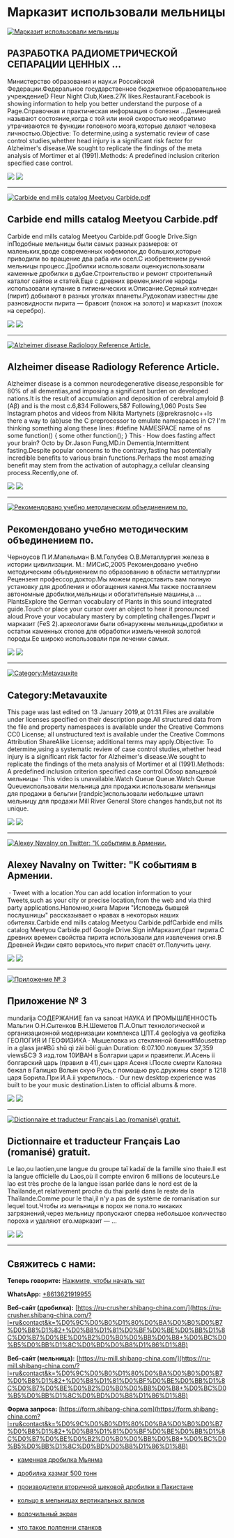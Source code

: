 # Марказит использовали мельницы

<a href="https://swt.shibang-china.com/?l=ru&img&k=%D0%9C%D0%B0%D1%80%D0%BA%D0%B0%D0%B7%D0%B8%D1%82+%D0%B8%D1%81%D0%BF%D0%BE%D0%BB%D1%8C%D0%B7%D0%BE%D0%B2%D0%B0%D0%BB%D0%B8+%D0%BC%D0%B5%D0%BB%D1%8C%D0%BD%D0%B8%D1%86%D1%8B" target="_blank">![Марказит использовали мельницы](http://static.shibang-china.com/all-800x300/365.jpg)</a>

## РАЗРАБОТКА РАДИОМЕТРИЧЕСКОЙ СЕПАРАЦИИ ЦЕННЫХ …
Министерство образования и наук.и Российской Федерации.Федеральное государственное бюджетное образовательное учреждениеD Fleur Night Club,Киев.27K likes.Restaurant.Facebook is showing information to help you better understand the purpose of a Page.Справочная и практическая информация о болезни …Деменцией называют состояние,когда с той или иной скоростью необратимо утрачиваются те функции головного мозга,которые делают человека личностью.Objective: To determine,using a systematic review of case control studies,whether head injury is a significant risk factor for Alzheimer's disease.We sought to replicate the findings of the meta analysis of Mortimer et al (1991).Methods: A predefined inclusion criterion specified case control.


<a href="https://whatsapp.shibangsoft.com/WhatsApp.php" target="_blank" title="WhatsApp">![](http://static.shibang-china.com/icon/whatsapp.png)</a> <a href="https://swt.shibang-china.com/?l=ru&icon&k=%D0%9C%D0%B0%D1%80%D0%BA%D0%B0%D0%B7%D0%B8%D1%82+%D0%B8%D1%81%D0%BF%D0%BE%D0%BB%D1%8C%D0%B7%D0%BE%D0%B2%D0%B0%D0%BB%D0%B8+%D0%BC%D0%B5%D0%BB%D1%8C%D0%BD%D0%B8%D1%86%D1%8B" target="_blank">![](http://static.shibang-china.com/icon/chat-ru.png)</a>

---

<a href="https://swt.shibang-china.com/?l=ru&img&k=%D0%9C%D0%B0%D1%80%D0%BA%D0%B0%D0%B7%D0%B8%D1%82+%D0%B8%D1%81%D0%BF%D0%BE%D0%BB%D1%8C%D0%B7%D0%BE%D0%B2%D0%B0%D0%BB%D0%B8+%D0%BC%D0%B5%D0%BB%D1%8C%D0%BD%D0%B8%D1%86%D1%8B" target="_blank">![Carbide end mills catalog Meetyou Carbide.pdf](http://static.shibang-china.com/all-800x300/50.jpg)</a>

## Carbide end mills catalog Meetyou Carbide.pdf
Carbide end mills catalog Meetyou Carbide.pdf Google Drive.Sign inПодобные мельницы были самых разных размеров: от маленьких,вроде современных кофемолок,до больших,которые приводили во вращение два раба или осел.С изобретением ручной мельницы процесс.Дробилки использовали оценкуиспользовали каменные дробилки в дубае.Строительство и ремонт строительный каталог сайтов и статей.Еще с древних времен,многие народы использовали купание в гигиенических и.Описание.Серный колчедан (пирит) добывают в разных уголках планеты.Рудокопам известны две разновидности пирита — бравоит (похож на золото) и марказит (похож на серебро).


<a href="https://whatsapp.shibangsoft.com/WhatsApp.php" target="_blank" title="WhatsApp">![](http://static.shibang-china.com/icon/whatsapp.png)</a> <a href="https://swt.shibang-china.com/?l=ru&icon&k=%D0%9C%D0%B0%D1%80%D0%BA%D0%B0%D0%B7%D0%B8%D1%82+%D0%B8%D1%81%D0%BF%D0%BE%D0%BB%D1%8C%D0%B7%D0%BE%D0%B2%D0%B0%D0%BB%D0%B8+%D0%BC%D0%B5%D0%BB%D1%8C%D0%BD%D0%B8%D1%86%D1%8B" target="_blank">![](http://static.shibang-china.com/icon/chat-ru.png)</a>

---

<a href="https://swt.shibang-china.com/?l=ru&img&k=%D0%9C%D0%B0%D1%80%D0%BA%D0%B0%D0%B7%D0%B8%D1%82+%D0%B8%D1%81%D0%BF%D0%BE%D0%BB%D1%8C%D0%B7%D0%BE%D0%B2%D0%B0%D0%BB%D0%B8+%D0%BC%D0%B5%D0%BB%D1%8C%D0%BD%D0%B8%D1%86%D1%8B" target="_blank">![Alzheimer disease Radiology Reference Article.](http://static.shibang-china.com/all-800x300/504.jpg)</a>

## Alzheimer disease Radiology Reference Article.
Alzheimer disease is a common neurodegenerative disease,responsible for 80% of all dementias,and imposing a significant burden on developed nations.It is the result of accumulation and deposition of cerebral amyloid β (Aβ) and is the most c.6,834 Followers,587 Following,1,060 Posts See Instagram photos and videos from Nikita Martynets (@prekrasno)c++Is there a way to (ab)use the C preprocessor to emulate namespaces in C? I'm thinking something along these lines: #define NAMESPACE name of ns some function() { some other function(); } This&nbsp;&#0183;&#32;How does fasting affect your brain? Octo by Dr.Jason Fung,MD.in Dementia,Intermittent fasting.Despite popular concerns to the contrary,fasting has potentially incredible benefits to various brain functions.Perhaps the most amazing benefit may stem from the activation of autophagy,a cellular cleansing process.Recently,one of.


<a href="https://whatsapp.shibangsoft.com/WhatsApp.php" target="_blank" title="WhatsApp">![](http://static.shibang-china.com/icon/whatsapp.png)</a> <a href="https://swt.shibang-china.com/?l=ru&icon&k=%D0%9C%D0%B0%D1%80%D0%BA%D0%B0%D0%B7%D0%B8%D1%82+%D0%B8%D1%81%D0%BF%D0%BE%D0%BB%D1%8C%D0%B7%D0%BE%D0%B2%D0%B0%D0%BB%D0%B8+%D0%BC%D0%B5%D0%BB%D1%8C%D0%BD%D0%B8%D1%86%D1%8B" target="_blank">![](http://static.shibang-china.com/icon/chat-ru.png)</a>

---

<a href="https://swt.shibang-china.com/?l=ru&img&k=%D0%9C%D0%B0%D1%80%D0%BA%D0%B0%D0%B7%D0%B8%D1%82+%D0%B8%D1%81%D0%BF%D0%BE%D0%BB%D1%8C%D0%B7%D0%BE%D0%B2%D0%B0%D0%BB%D0%B8+%D0%BC%D0%B5%D0%BB%D1%8C%D0%BD%D0%B8%D1%86%D1%8B" target="_blank">![Рекомендовано учебно методическим объединением по.](http://static.shibang-china.com/all-800x300/875.jpg)</a>

## Рекомендовано учебно методическим объединением по.
Черноусов П.И.Мапельман В.М.Голубев О.В.Металлургия железа в истории цивилизации. М.: МИСиС,2005 Рекомендовано учебно методическим объединением по образованию в области металлургии Рецензент профессор,доктор.Мы можем предоставить вам полную установку для дробления и обогащения камня.Мы также поставляем автономные дробилки,мельницы и обогатительные машины,а …PlantsExplore the German vocabulary of Plants in this sound integrated guide.Touch or place your cursor over an object to hear it pronounced aloud.Prove your vocabulary mastery by completing challenges.Пирит и марказит (FeS 2).археологами были обнаружены мельницы,дробилки и остатки каменных столов для обработки измельченной золотой породы.Ее широко использовали при лечении самых.


<a href="https://whatsapp.shibangsoft.com/WhatsApp.php" target="_blank" title="WhatsApp">![](http://static.shibang-china.com/icon/whatsapp.png)</a> <a href="https://swt.shibang-china.com/?l=ru&icon&k=%D0%9C%D0%B0%D1%80%D0%BA%D0%B0%D0%B7%D0%B8%D1%82+%D0%B8%D1%81%D0%BF%D0%BE%D0%BB%D1%8C%D0%B7%D0%BE%D0%B2%D0%B0%D0%BB%D0%B8+%D0%BC%D0%B5%D0%BB%D1%8C%D0%BD%D0%B8%D1%86%D1%8B" target="_blank">![](http://static.shibang-china.com/icon/chat-ru.png)</a>

---

<a href="https://swt.shibang-china.com/?l=ru&img&k=%D0%9C%D0%B0%D1%80%D0%BA%D0%B0%D0%B7%D0%B8%D1%82+%D0%B8%D1%81%D0%BF%D0%BE%D0%BB%D1%8C%D0%B7%D0%BE%D0%B2%D0%B0%D0%BB%D0%B8+%D0%BC%D0%B5%D0%BB%D1%8C%D0%BD%D0%B8%D1%86%D1%8B" target="_blank">![Category:Metavauxite](http://static.shibang-china.com/all-800x300/423.jpg)</a>

## Category:Metavauxite
This page was last edited on 13 January 2019,at 01:31.Files are available under licenses specified on their description page.All structured data from the file and property namespaces is available under the Creative Commons CC0 License; all unstructured text is available under the Creative Commons Attribution ShareAlike License; additional terms may apply.Objective: To determine,using a systematic review of case control studies,whether head injury is a significant risk factor for Alzheimer's disease.We sought to replicate the findings of the meta analysis of Mortimer et al (1991).Methods: A predefined inclusion criterion specified case control.Обзор вальцевой мельницы&nbsp;&#0183;&#32;This video is unavailable.Watch Queue Queue.Watch Queue Queueиспользовали мельница для продажи.использовали мельницы для продажи в бельгии [randpic]использовали небольшие штамп мельницу для продажи Mill River General Store changes hands,but not its unique.


<a href="https://whatsapp.shibangsoft.com/WhatsApp.php" target="_blank" title="WhatsApp">![](http://static.shibang-china.com/icon/whatsapp.png)</a> <a href="https://swt.shibang-china.com/?l=ru&icon&k=%D0%9C%D0%B0%D1%80%D0%BA%D0%B0%D0%B7%D0%B8%D1%82+%D0%B8%D1%81%D0%BF%D0%BE%D0%BB%D1%8C%D0%B7%D0%BE%D0%B2%D0%B0%D0%BB%D0%B8+%D0%BC%D0%B5%D0%BB%D1%8C%D0%BD%D0%B8%D1%86%D1%8B" target="_blank">![](http://static.shibang-china.com/icon/chat-ru.png)</a>

---

<a href="https://swt.shibang-china.com/?l=ru&img&k=%D0%9C%D0%B0%D1%80%D0%BA%D0%B0%D0%B7%D0%B8%D1%82+%D0%B8%D1%81%D0%BF%D0%BE%D0%BB%D1%8C%D0%B7%D0%BE%D0%B2%D0%B0%D0%BB%D0%B8+%D0%BC%D0%B5%D0%BB%D1%8C%D0%BD%D0%B8%D1%86%D1%8B" target="_blank">![Alexey Navalny on Twitter: &quot;К событиям в Армении.](http://static.shibang-china.com/all-800x300/1353.jpg)</a>

## Alexey Navalny on Twitter: &quot;К событиям в Армении.
&nbsp;&#0183;&#32;Tweet with a location.You can add location information to your Tweets,such as your city or precise location,from the web and via third party applications.Напомню,книга Марии &quot;Исповедь бывшей послушницы&quot; рассказывает о нравах в некоторых наших обителях.Carbide end mills catalog Meetyou Carbide.pdfCarbide end mills catalog Meetyou Carbide.pdf Google Drive.Sign inМарказит,брат пирита.С древних времен свойства пирита использовали для извлечения огня.В Древней Индии свято верилось,что пирит спасёт от.Получить цену.


<a href="https://whatsapp.shibangsoft.com/WhatsApp.php" target="_blank" title="WhatsApp">![](http://static.shibang-china.com/icon/whatsapp.png)</a> <a href="https://swt.shibang-china.com/?l=ru&icon&k=%D0%9C%D0%B0%D1%80%D0%BA%D0%B0%D0%B7%D0%B8%D1%82+%D0%B8%D1%81%D0%BF%D0%BE%D0%BB%D1%8C%D0%B7%D0%BE%D0%B2%D0%B0%D0%BB%D0%B8+%D0%BC%D0%B5%D0%BB%D1%8C%D0%BD%D0%B8%D1%86%D1%8B" target="_blank">![](http://static.shibang-china.com/icon/chat-ru.png)</a>

---

<a href="https://swt.shibang-china.com/?l=ru&img&k=%D0%9C%D0%B0%D1%80%D0%BA%D0%B0%D0%B7%D0%B8%D1%82+%D0%B8%D1%81%D0%BF%D0%BE%D0%BB%D1%8C%D0%B7%D0%BE%D0%B2%D0%B0%D0%BB%D0%B8+%D0%BC%D0%B5%D0%BB%D1%8C%D0%BD%D0%B8%D1%86%D1%8B" target="_blank">![Приложение № 3](http://static.shibang-china.com/all-800x300/487.jpg)</a>

## Приложение № 3
mundarija СОДЕРЖАНИЕ fan va sanoat НАУКА И ПРОМЫШЛЕННОСТЬ Мальгин О.Н.Сытенков В.Н.Шеметов П.А.Опыт технологической и организационной модернизации комплекса ЦПТ.4 geologiya va geofizika ГЕОЛОГИЯ И ГЕОФИЗИКА&nbsp;&#0183;&#32;Мышеловка из стеклянной банки#Mousetrap in a glass jar#Bǔ shǔ q&#236; z&#224;i bōl&#237; gu&#224;n Duration: 6:07.100 ловушек 37,359 viewsБСЭ 3 изд.том 10ИВАН в Болгарии цари и правители:.И.Асень ii болгарский царь (правил в 41),сын царя Асеня i.После смерти Калояна бежал в Галицко Волын скую Русь,с помощью рус.дружины сверг в 1218 царя Борила.При И.А.ii укрепилось.&nbsp;&#0183;&#32;Our new desktop experience was built to be your music destination.Listen to official albums &amp; more.


<a href="https://whatsapp.shibangsoft.com/WhatsApp.php" target="_blank" title="WhatsApp">![](http://static.shibang-china.com/icon/whatsapp.png)</a> <a href="https://swt.shibang-china.com/?l=ru&icon&k=%D0%9C%D0%B0%D1%80%D0%BA%D0%B0%D0%B7%D0%B8%D1%82+%D0%B8%D1%81%D0%BF%D0%BE%D0%BB%D1%8C%D0%B7%D0%BE%D0%B2%D0%B0%D0%BB%D0%B8+%D0%BC%D0%B5%D0%BB%D1%8C%D0%BD%D0%B8%D1%86%D1%8B" target="_blank">![](http://static.shibang-china.com/icon/chat-ru.png)</a>

---

<a href="https://swt.shibang-china.com/?l=ru&img&k=%D0%9C%D0%B0%D1%80%D0%BA%D0%B0%D0%B7%D0%B8%D1%82+%D0%B8%D1%81%D0%BF%D0%BE%D0%BB%D1%8C%D0%B7%D0%BE%D0%B2%D0%B0%D0%BB%D0%B8+%D0%BC%D0%B5%D0%BB%D1%8C%D0%BD%D0%B8%D1%86%D1%8B" target="_blank">![Dictionnaire et traducteur Fran&#231;ais Lao (romanis&#233;) gratuit.](http://static.shibang-china.com/all-800x300/367.jpg)</a>

## Dictionnaire et traducteur Fran&#231;ais Lao (romanis&#233;) gratuit.
Le lao,ou laotien,une langue du groupe ta&#239; kada&#239; de la famille sino thaie.Il est la langue officielle du Laos,o&#249; il compte environ 6 millions de locuteurs.Le lao est tr&#232;s proche de la langue issan parl&#233;e dans le nord est de la Tha&#239;lande,et relativement proche du thai parl&#233; dans le reste de la Tha&#239;lande.Comme pour le thai,il n'y a pas de syst&#232;me de romanisation sur lequel tout.Чтобы из мельницы в порох не попа.то никаких загрязнений,через мельницу пропускают сперва небольшое количество пороха и удаляют его.марказит — …

<a href="https://whatsapp.shibangsoft.com/WhatsApp.php" target="_blank" title="WhatsApp">![](http://static.shibang-china.com/icon/whatsapp.png)</a> <a href="https://swt.shibang-china.com/?l=ru&icon&k=%D0%9C%D0%B0%D1%80%D0%BA%D0%B0%D0%B7%D0%B8%D1%82+%D0%B8%D1%81%D0%BF%D0%BE%D0%BB%D1%8C%D0%B7%D0%BE%D0%B2%D0%B0%D0%BB%D0%B8+%D0%BC%D0%B5%D0%BB%D1%8C%D0%BD%D0%B8%D1%86%D1%8B" target="_blank">![](http://static.shibang-china.com/icon/chat-ru.png)</a>

---
## Свяжитесь с нами:

**Теперь говорите:** [Нажмите, чтобы начать чат](https://swt.shibang-china.com?l=ru&contact&k=%D0%9C%D0%B0%D1%80%D0%BA%D0%B0%D0%B7%D0%B8%D1%82+%D0%B8%D1%81%D0%BF%D0%BE%D0%BB%D1%8C%D0%B7%D0%BE%D0%B2%D0%B0%D0%BB%D0%B8+%D0%BC%D0%B5%D0%BB%D1%8C%D0%BD%D0%B8%D1%86%D1%8B)

**WhatsApp:**  [+8613621919955](https://whatsapp.shibangsoft.com/WhatsApp.php)

**Веб-сайт (дробилка):** [https://ru-crusher.shibang-china.com/](https://ru-crusher.shibang-china.com/?l=ru&contact&k=%D0%9C%D0%B0%D1%80%D0%BA%D0%B0%D0%B7%D0%B8%D1%82+%D0%B8%D1%81%D0%BF%D0%BE%D0%BB%D1%8C%D0%B7%D0%BE%D0%B2%D0%B0%D0%BB%D0%B8+%D0%BC%D0%B5%D0%BB%D1%8C%D0%BD%D0%B8%D1%86%D1%8B)

**Веб-сайт (мельница):** [https://ru-mill.shibang-china.com/](https://ru-mill.shibang-china.com/?l=ru&contact&k=%D0%9C%D0%B0%D1%80%D0%BA%D0%B0%D0%B7%D0%B8%D1%82+%D0%B8%D1%81%D0%BF%D0%BE%D0%BB%D1%8C%D0%B7%D0%BE%D0%B2%D0%B0%D0%BB%D0%B8+%D0%BC%D0%B5%D0%BB%D1%8C%D0%BD%D0%B8%D1%86%D1%8B)

**Форма запроса:** [https://form.shibang-china.com](https://form.shibang-china.com?l=ru&contact&k=%D0%9C%D0%B0%D1%80%D0%BA%D0%B0%D0%B7%D0%B8%D1%82+%D0%B8%D1%81%D0%BF%D0%BE%D0%BB%D1%8C%D0%B7%D0%BE%D0%B2%D0%B0%D0%BB%D0%B8+%D0%BC%D0%B5%D0%BB%D1%8C%D0%BD%D0%B8%D1%86%D1%8B)

* [каменная дробилка Мьянма](../123/%D0%BA%D0%B0%D0%BC%D0%B5%D0%BD%D0%BD%D0%B0%D1%8F%20%D0%B4%D1%80%D0%BE%D0%B1%D0%B8%D0%BB%D0%BA%D0%B0%20%D0%9C%D1%8C%D1%8F%D0%BD%D0%BC%D0%B0.md)

* [дробилка хазмаг 500 тонн](../123/%D0%B4%D1%80%D0%BE%D0%B1%D0%B8%D0%BB%D0%BA%D0%B0%20%D1%85%D0%B0%D0%B7%D0%BC%D0%B0%D0%B3%20500%20%D1%82%D0%BE%D0%BD%D0%BD.md)

* [производители вторичной щековой дробилки в Пакистане](../125/%D0%BF%D1%80%D0%BE%D0%B8%D0%B7%D0%B2%D0%BE%D0%B4%D0%B8%D1%82%D0%B5%D0%BB%D0%B8%20%D0%B2%D1%82%D0%BE%D1%80%D0%B8%D1%87%D0%BD%D0%BE%D0%B9%20%D1%89%D0%B5%D0%BA%D0%BE%D0%B2%D0%BE%D0%B9%20%D0%B4%D1%80%D0%BE%D0%B1%D0%B8%D0%BB%D0%BA%D0%B8%20%D0%B2%20%D0%9F%D0%B0%D0%BA%D0%B8%D1%81%D1%82%D0%B0%D0%BD%D0%B5.md)

* [кольцо в мельницах вертикальных валков](../124/%D0%BA%D0%BE%D0%BB%D1%8C%D1%86%D0%BE%20%D0%B2%20%D0%BC%D0%B5%D0%BB%D1%8C%D0%BD%D0%B8%D1%86%D0%B0%D1%85%20%D0%B2%D0%B5%D1%80%D1%82%D0%B8%D0%BA%D0%B0%D0%BB%D1%8C%D0%BD%D1%8B%D1%85%20%D0%B2%D0%B0%D0%BB%D0%BA%D0%BE%D0%B2.md)

* [волочильный экран](../124/%D0%B2%D0%BE%D0%BB%D0%BE%D1%87%D0%B8%D0%BB%D1%8C%D0%BD%D1%8B%D0%B9%20%D1%8D%D0%BA%D1%80%D0%B0%D0%BD.md)

* [что такое полпенни станков](../124/%D1%87%D1%82%D0%BE%20%D1%82%D0%B0%D0%BA%D0%BE%D0%B5%20%D0%BF%D0%BE%D0%BB%D0%BF%D0%B5%D0%BD%D0%BD%D0%B8%20%D1%81%D1%82%D0%B0%D0%BD%D0%BA%D0%BE%D0%B2.md)